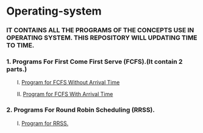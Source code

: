 # Operating-system
### IT CONTAINS ALL THE PROGRAMS OF THE CONCEPTS USE IN OPERATING SYSTEM. THIS REPOSITORY WILL UPDATING TIME TO TIME. 
### 1. Programs For First Come First Serve (FCFS).(It contain 2 parts.)
<p>&emsp;&emsp;Ⅰ. <a href="https://github.com/anshshori2002/Operating-system/blob/main/First%20Come%20First%20Serve%20(FCFS)/Program%20for%20FCFS%20(Part%20-%201)"> Program for FCFS Without Arrival Time</a></p>
<p>&emsp;&emsp;Ⅱ. <a href="https://github.com/anshshori2002/Operating-system/blob/main/First%20Come%20First%20Serve%20(FCFS)/Program%20for%20FCFS%20(Part%20-%202)">Program for FCFS With Arrival Time</a></p>

### 2. Programs For Round Robin Scheduling (RRSS).
<p>&emsp;&emsp;Ⅰ. <a href="https://github.com/anshshori2002/Operating-system/blob/main/Round%20Robin%20Scheduling/Program%20for%20RRS">Program for RRSS.</a></p>
